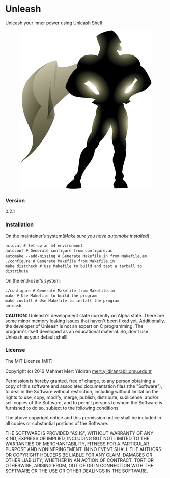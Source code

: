 # Unleash

Unleash your inner power using Unleash Shell

<p align="center">
  <img src="https://raw.githubusercontent.com/mertyildiran/Unleash/master/docs/img/super-hero2.png" alt="Unleash Your Power"/>
</p>

### Version

0.2.1

### Installation

On the maintainer’s system(*Make sure you have automake installed*):

```Shell
aclocal # Set up an m4 environment
autoconf # Generate configure from configure.ac
automake --add-missing # Generate Makefile.in from Makefile.am
./configure # Generate Makefile from Makefile.in
make distcheck # Use Makefile to build and test a tarball to distribute
```

On the end-user’s system:

```Shell
./configure # Generate Makefile from Makefile.in
make # Use Makefile to build the program
make install # Use Makefile to install the program
unleash
```

**CAUTION:** Unleash's development state currently on Alpha state. There are some minor memory leaking issues that haven't been fixed yet. Additionally, the developer of Unleash is not an expert on C programming. The program's itself developed as an educational material. So, don't use Unleash as your default shell!

### License

The MIT License (MIT)

Copyright (c) 2016 Mehmet Mert Yıldıran mert.yildiran@bil.omu.edu.tr

Permission is hereby granted, free of charge, to any person obtaining a copy
of this software and associated documentation files (the "Software"), to deal
in the Software without restriction, including without limitation the rights
to use, copy, modify, merge, publish, distribute, sublicense, and/or sell
copies of the Software, and to permit persons to whom the Software is
furnished to do so, subject to the following conditions:

The above copyright notice and this permission notice shall be included in all
copies or substantial portions of the Software.

THE SOFTWARE IS PROVIDED "AS IS", WITHOUT WARRANTY OF ANY KIND, EXPRESS OR
IMPLIED, INCLUDING BUT NOT LIMITED TO THE WARRANTIES OF MERCHANTABILITY,
FITNESS FOR A PARTICULAR PURPOSE AND NONINFRINGEMENT. IN NO EVENT SHALL THE
AUTHORS OR COPYRIGHT HOLDERS BE LIABLE FOR ANY CLAIM, DAMAGES OR OTHER
LIABILITY, WHETHER IN AN ACTION OF CONTRACT, TORT OR OTHERWISE, ARISING FROM,
OUT OF OR IN CONNECTION WITH THE SOFTWARE OR THE USE OR OTHER DEALINGS IN THE
SOFTWARE.

